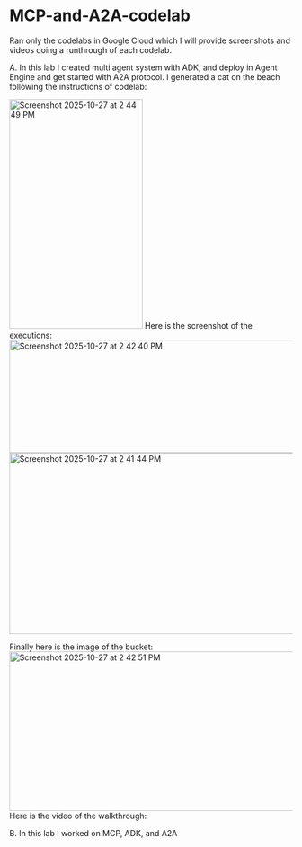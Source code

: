 # MCP-and-A2A-codelab
Ran only the codelabs in Google Cloud which I will provide screenshots and videos doing a runthrough of each codelab. 

A. In this lab I created multi agent system with ADK, and deploy in Agent Engine and get started with A2A protocol. 
I generated a cat on the beach following the instructions of codelab:

<img width="237" height="409" alt="Screenshot 2025-10-27 at 2 44 49 PM" src="https://github.com/user-attachments/assets/7c10b347-edb4-4c6a-96f4-5031b94a4f79" />
Here is the screenshot of the executions:

<img width="1408" height="201" alt="Screenshot 2025-10-27 at 2 42 40 PM" src="https://github.com/user-attachments/assets/b4b27392-228a-441e-abfc-5b2b6ce31c72" />
<img width="703" height="323" alt="Screenshot 2025-10-27 at 2 41 44 PM" src="https://github.com/user-attachments/assets/f7157ba0-b462-406f-b7e6-89369cca38c6" />

Finally here is the image of the bucket:
<img width="1174" height="284" alt="Screenshot 2025-10-27 at 2 42 51 PM" src="https://github.com/user-attachments/assets/04d54c02-552b-4e3d-8062-4079b68cde7c" />
Here is the video of the walkthrough:

B. In this lab I worked on MCP, ADK, and A2A
